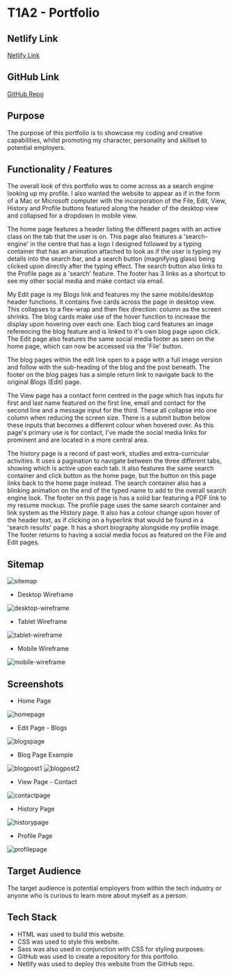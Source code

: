 # **T1A2 - Portfolio**
## Netlify Link
[Netlify Link](https://kelseyhardy.netlify.app/)
## GitHub Link
[GitHub Repo](https://github.com/kelshardy/KelseyHardy_T1A2)

## **Purpose**

The purpose of this portfolio is to showcase my coding and creative capabilities, whilst promoting my character, personality and skillset to potential employers.

## **Functionality / Features**

The overall look of this portfolio was to come across as a search engine looking up my profile. I also wanted the website to appear as if in the form of a Mac or Microsoft computer with the incorporation of the File, Edit, View, History and Profile buttons featured along the header of the desktop view and collapsed for a dropdown in mobile view.

The home page features a header listing the different pages with an active class on the tab that the user is on. This page also features a 'search-engine' in the centre that has a logo I designed followed by a typing container that has an animation attached to look as if the user is typing my details into the search bar, and a search button (magnifying glass) being clicked upon directly after the typing effect.
The search button also links to the Profile page as a 'search' feature. 
The footer has 3 links as a shortcut to see my other social media and make contact via email.

My Edit page is my Blogs link and features my the same mobile/desktop header functions. It contains five cards across the page in desktop view. This collapses to a flex-wrap and then flex direction: column as the screen shrinks.
The blog cards make use of the hover function to increase the display upon hovering over each one. Each blog card features an image referencing the blog feature and is linked to it's own blog page upon click.
The Edit page also features the same social media footer as seen on the home page, which can now be accessed via the 'File' button.

The blog pages within the edit link open to a page with a full image version and follow with the sub-heading of the blog and the post beneath.
The footer on the blog pages has a simple return link to navigate back to the original Blogs (Edit) page.

The View page has a contact form centred in the page which has inputs for first and last name featured on the first line, email and contact for the second line and a message input for the third. These all collapse into one column when reducing the screen size. There is a submit button below these inputs that becomes a different colour when hovered over. As this page's primary use is for contact, I've made the social media links for prominent and are located in a more central area.

The history page is a record of past work, studies and extra-curricular activities. It uses a pagination to navigate between the three different tabs, showing which is active upon each tab. It also features the same search container and click button as the home page, but the button on this page links back to the home page instead. The search container also has a blinking animation on the end of the typed name to add to the overall search engine look. 
The footer on this page is has a solid bar featuring a PDF link to my resume mockup.
The profile page uses the same search container and link system as the History page. It also has a colour change upon hover of the header text, as if clicking on a hyperlink that would be found in a 'search results' page. It has a short biography alongside my profile image. The footer returns to having a social media focus as featured on the File and Edit pages.

## **Sitemap**

![sitemap](/docs/sitemap.png)

- Desktop Wireframe

![desktop-wireframe](/docs/Desktop-Wireframe.png)

- Tablet Wireframe

![tablet-wireframe](/docs/Tablet-Wireframe.png)

- Mobile Wireframe

![mobile-wireframe](/docs/Mobile-Wireframe.png)
## **Screenshots**

- Home Page

![homepage](/docs/Home%20Page.png)

- Edit Page - Blogs

![blogspage](/docs/Edit%20-%20Blog%20Page.png)

- Blog Page Example

![blogpost1](/docs/Blog%20Page%20Top.png)
![blogpost2](/docs/Blog%20Page%20Bottom.png)

- View Page - Contact

![contactpage](/docs/View%20-%20Contact%20Page.png)

- History Page

![historypage](/docs/History%20Page.png)

- Profile Page

![profilepage](/docs/Profile%20Page.png)

## **Target Audience**

The target audience is potential employers from within the tech industry or anyone who is curious to learn more about myself as a person.

## **Tech Stack**

- HTML was used to build this website.
- CSS was used to style this website.
- Sass was also used in conjunction with CSS for styling purposes.
- GitHub was used to create a repository for this portfolio.
- Netlify was used to deploy this website from the GitHub repo.
